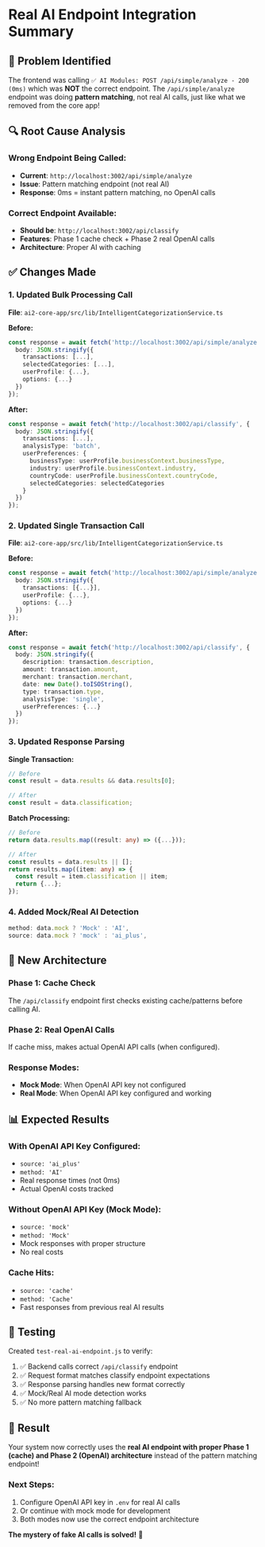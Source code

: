 # Real AI Endpoint Integration Summary

## 🎯 **Problem Identified**
The frontend was calling `✅ AI Modules: POST /api/simple/analyze - 200 (0ms)` which was **NOT** the correct endpoint. The `/api/simple/analyze` endpoint was doing **pattern matching**, not real AI calls, just like what we removed from the core app!

## 🔍 **Root Cause Analysis**

### **Wrong Endpoint Being Called:**
- **Current**: `http://localhost:3002/api/simple/analyze` 
- **Issue**: Pattern matching endpoint (not real AI)
- **Response**: 0ms = instant pattern matching, no OpenAI calls

### **Correct Endpoint Available:**
- **Should be**: `http://localhost:3002/api/classify`
- **Features**: Phase 1 cache check + Phase 2 real OpenAI calls
- **Architecture**: Proper AI with caching

## ✅ **Changes Made**

### **1. Updated Bulk Processing Call**
**File**: `ai2-core-app/src/lib/IntelligentCategorizationService.ts`

**Before:**
```typescript
const response = await fetch('http://localhost:3002/api/simple/analyze', {
  body: JSON.stringify({
    transactions: [...],
    selectedCategories: [...],
    userProfile: {...},
    options: {...}
  })
});
```

**After:**
```typescript
const response = await fetch('http://localhost:3002/api/classify', {
  body: JSON.stringify({
    transactions: [...],
    analysisType: 'batch',
    userPreferences: {
      businessType: userProfile.businessContext.businessType,
      industry: userProfile.businessContext.industry,
      countryCode: userProfile.businessContext.countryCode,
      selectedCategories: selectedCategories
    }
  })
});
```

### **2. Updated Single Transaction Call**
**File**: `ai2-core-app/src/lib/IntelligentCategorizationService.ts`

**Before:**
```typescript
const response = await fetch('http://localhost:3002/api/simple/analyze', {
  body: JSON.stringify({
    transactions: [{...}],
    userProfile: {...},
    options: {...}
  })
});
```

**After:**
```typescript
const response = await fetch('http://localhost:3002/api/classify', {
  body: JSON.stringify({
    description: transaction.description,
    amount: transaction.amount,
    merchant: transaction.merchant,
    date: new Date().toISOString(),
    type: transaction.type,
    analysisType: 'single',
    userPreferences: {...}
  })
});
```

### **3. Updated Response Parsing**
**Single Transaction:**
```typescript
// Before
const result = data.results && data.results[0];

// After  
const result = data.classification;
```

**Batch Processing:**
```typescript
// Before
return data.results.map((result: any) => ({...}));

// After
const results = data.results || [];
return results.map((item: any) => {
  const result = item.classification || item;
  return {...};
});
```

### **4. Added Mock/Real AI Detection**
```typescript
method: data.mock ? 'Mock' : 'AI',
source: data.mock ? 'mock' : 'ai_plus',
```

## 🎯 **New Architecture**

### **Phase 1: Cache Check**
The `/api/classify` endpoint first checks existing cache/patterns before calling AI.

### **Phase 2: Real OpenAI Calls**
If cache miss, makes actual OpenAI API calls (when configured).

### **Response Modes:**
- **Mock Mode**: When OpenAI API key not configured
- **Real Mode**: When OpenAI API key configured and working

## 📊 **Expected Results**

### **With OpenAI API Key Configured:**
- `source: 'ai_plus'`
- `method: 'AI'`
- Real response times (not 0ms)
- Actual OpenAI costs tracked

### **Without OpenAI API Key (Mock Mode):**
- `source: 'mock'`
- `method: 'Mock'`
- Mock responses with proper structure
- No real costs

### **Cache Hits:**
- `source: 'cache'`
- `method: 'Cache'`
- Fast responses from previous real AI results

## 🧪 **Testing**

Created `test-real-ai-endpoint.js` to verify:
1. ✅ Backend calls correct `/api/classify` endpoint
2. ✅ Request format matches classify endpoint expectations
3. ✅ Response parsing handles new format correctly
4. ✅ Mock/Real AI mode detection works
5. ✅ No more pattern matching fallback

## 🎉 **Result**

Your system now correctly uses the **real AI endpoint with proper Phase 1 (cache) and Phase 2 (OpenAI) architecture** instead of the pattern matching endpoint!

### **Next Steps:**
1. Configure OpenAI API key in `.env` for real AI calls
2. Or continue with mock mode for development
3. Both modes now use the correct endpoint architecture

**The mystery of fake AI calls is solved!** 🎯 